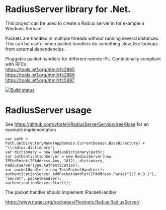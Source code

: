 # RadiusServer library for .Net.   
This project can be used to create a Radius server in for example a Windows Service.
   
Packets are handled in multiple threads without running several instances. This can be useful when packet handlers do something slow, like lookups from external dependencies.


Pluggable packet handlers for different remote IPs. 
Conditionally compliant with RFCs  
https://tools.ietf.org/html/rfc2865  
https://tools.ietf.org/html/rfc2866  
https://tools.ietf.org/html/rfc5997  
  

  
[![Build status](https://ci.appveyor.com/api/projects/status/dbc6ua1ypa9eas3p?svg=true)](https://ci.appveyor.com/project/vforteli/radiusserver)

# RadiusServer usage  
See https://github.com/vforteli/RadiusServerService/tree/Base for an example implementation  

```
var path = Path.GetDirectoryName(AppDomain.CurrentDomain.BaseDirectory) + "\\radius.dictionary";
var dictionary = new RadiusDictionary(path);
var authenticationServer = new RadiusServer(new IPEndPoint(IPAddress.Any, 1812), dictionary, RadiusServerType.Authentication);                
var packetHandler = new TestPacketHandler();
authenticationServer.AddPacketHandler(IPAddress.Parse("127.0.0.1"), "secret", packetHandler);
authenticationServer.Start();
```  

The packet handler should implement IPacketHandler  

https://www.nuget.org/packages/Flexinets.Radius.RadiusServer/
